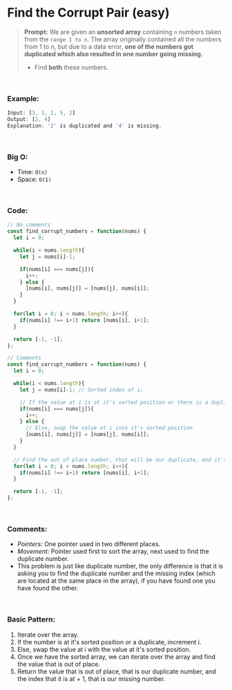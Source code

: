 # Find the Corrupt Pair (easy)

> **Prompt:** We are given an **unsorted array** containing `n` numbers taken from the `range 1 to n`. The array originally contained all the numbers from 1 to n, but due to a data error, **one of the numbers got duplicated which also resulted in one number going missing.** 
> - Find **both** these numbers.

<br>

### **Example:**

```js
Input: [3, 1, 2, 5, 2]
Output: [2, 4]
Explanation: '2' is duplicated and '4' is missing.
```

<br>

### **Big O:**
  - Time: `O(n)`
  - Space: `O(1)`

<br>

### **Code:**

```js
// No comments
const find_corrupt_numbers = function(nums) {
  let i = 0;

  while(i < nums.length){
    let j = nums[i]-1;

    if(nums[i] === nums[j]){
      i++;
    } else {
      [nums[i], nums[j]] = [nums[j], nums[i]];
    }
  }

  for(let i = 0; i < nums.length; i++){
    if(nums[i] !== i+1) return [nums[i], i+1];
  }

  return [-1, -1];
};

// Comments
const find_corrupt_numbers = function(nums) {
  let i = 0;

  while(i < nums.length){
    let j = nums[i]-1; // Sorted index of i;

    // If the value at i is at it's sorted position or there is a duplicate, increment i
    if(nums[i] === nums[j]){
      i++;
    } else {
      // Else, swap the value at i into it's sorted position
      [nums[i], nums[j]] = [nums[j], nums[i]];
    }
  }

  // Find the out of place number, that will be our duplicate, and it's index+1 will be our missing number
  for(let i = 0; i < nums.length; i++){
    if(nums[i] !== i+1) return [nums[i], i+1];
  }

  return [-1, -1];
};
```
<br>

### **Comments:**
  - *Pointers:* One pointer used in two different places.
  - *Movement:* Pointer used first to sort the array, next used to find the duplicate number.
  - This problem is just like duplicate number, the only difference is that it is asking you to find the duplicate number and the missing index (which are located at the same place in the array), if you have found one you have found the other.


<br>

### **Basic Pattern:**
  1. Iterate over the array.
  2. If the number is at it's sorted position or a duplicate, increment i.
  3. Else, swap the value at i with the value at it's sorted position.
  4. Once we have the sorted array, we can iterate over the array and find the value that is out of place.
  5. Return the value that is out of place, that is our duplicate number, and the index that it is at + 1, that is our missing number.